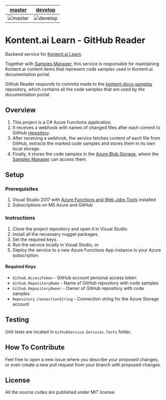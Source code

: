 | [master](https://github.com/Kontent-ai-Learn/kontent-ai-learn-github-reader/tree/master) | [develop](https://github.com/Kontent-ai-Learn/kontent-ai-learn-github-reader/tree/develop) |
|:---:|:---:|
| ![master](https://github.com/Kontent-ai-Learn/kontent-ai-learn-github-reader/actions/workflows/master_kcd-github-service-live-master.yml/badge.svg) | ![develop](https://github.com/Kontent-ai-Learn/kontent-ai-learn-github-reader/actions/workflows/develop_kcd-github-service-live-dev.yml/badge.svg) |

# Kontent.ai Learn - GitHub Reader

Backend service for [Kontent.ai Learn](https://kontent.ai/learn/).

Together with [Samples Manager](https://github.com/Kontent-ai-Learn/kontent-ai-learn-samples-manager), this service is responsible for maintaining Kontent.ai content items that represent code samples used in Kontent.ai documentation portal.

Github Reader responds to commits made to the [kontent-docs-samples](https://github.com/Kontent-ai-Learn/kontent-ai-learn-samples) repository, which contains all the code samples that are used by the documentation portal.

## Overview

1. This project is a C# Azure Functions application.
2. It receives a webhook with names of changed files after each commit to GitHub [repository](https://github.com/Kontent-ai-Learn/kontent-ai-learn-samples).
3. After receiving a webhook, the service fetches content of each file from GitHub, extracts the marked code samples and stores them in its own local storage.
4. Finally, it stores the code samples in the [Azure Blob Storage](https://azure.microsoft.com/en-us/services/storage/blobs/), where the [Samples Manager](https://github.com/Kontent-ai-Learn/kontent-ai-learn-samples-manager) can access them.

## Setup

### Prerequisites

1. Visual Studio 2017 with [Azure Functions and Web Jobs Tools](https://marketplace.visualstudio.com/items?itemName=VisualStudioWebandAzureTools.AzureFunctionsandWebJobsTools) installed
2. Subscriptions on MS Azure and GitHub

### Instructions

1. Clone the project repository and open it in Visual Studio.
2. Install all the necessary nugget packages.
3. Set the required keys.
4. Run the service locally in Visual Studio, or
5. Deploy the service to a new Azure Functions App instance in your Azure subscription.

#### Required Keys

* `Github.AccessToken` - GitHub account personal access token
* `Github.RepositoryName` - Name of GitHub repository with code samples
* `Github.RepositoryOwner` - Owner of GitHub repository with code samples
* `Repository.ConnectionString` - Connection string for the Azure Storage account

## Testing

Unit tests are located in `GithubService.Services.Tests` folder.

## How To Contribute

Feel free to open a new issue where you describe your proposed changes, or even create a new pull request from your branch with proposed changes.

## License

All the source codes are published under MIT license.
